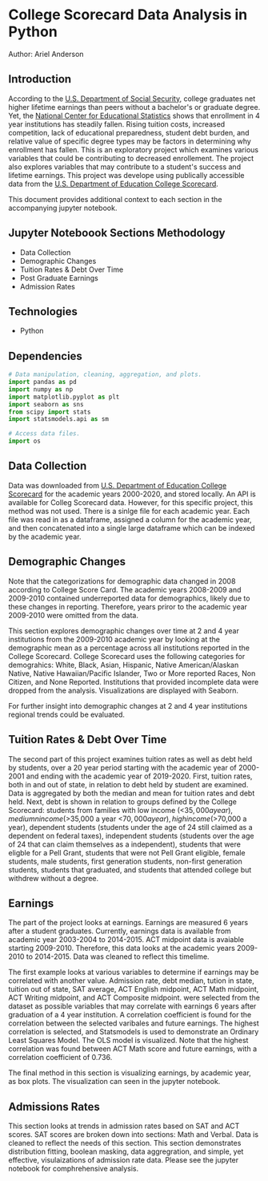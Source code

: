 # College Scorecard Data Analysis in Python
Author: Ariel Anderson

## Introduction 
According to the [U.S. Department of Social Security](https://www.ssa.gov/policy/docs/research-summaries/education-earnings.html), college graduates net higher lifetime earnings than peers without a bachelor's or graduate degree. Yet, the [National Center for Educational Statistics](https://nces.ed.gov/fastfacts/display.asp?id=98) shows that enrollment in 4 year institutions has steadily fallen. Rising tuition costs, increased competition, lack of educational preparedness, student debt burden, and relative value of specific degree types may be factors in determining why enrollment has fallen. This is an exploratory project which examines various variables that could be contributing to decreased enrollement. The project also explores variables that may contribute to a student's success and lifetime earnings. This project was develope using publically accessible data from the [U.S. Department of Education College Scorecard](https://collegescorecard.ed.gov/). 

This document provides additional context to each section in the accompanying jupyter notebook. 

## Jupyter Noteboook Sections Methodology 
* Data Collection
* Demographic Changes  
* Tuition Rates & Debt Over Time
* Post Graduate Earnings
* Admission Rates 

## Technologies 
* Python

## Dependencies 
```python
# Data manipulation, cleaning, aggregation, and plots.
import pandas as pd
import numpy as np
import matplotlib.pyplot as plt
import seaborn as sns
from scipy import stats
import statsmodels.api as sm

# Access data files.
import os
```

## Data Collection 

Data was downloaded from [U.S. Department of Education College Scorecard](https://collegescorecard.ed.gov/) for the academic years 2000-2020, and stored locally. An API is available for Colleg Scorecard data. However, for this specific project, this method was not used. There is a sinlge file for each academic year. Each file was read in as a dataframe, assigned a column for the academic year, and then concatenated into a single large dataframe which can be indexed by the academic year. 

## Demographic Changes 

Note that the categorizations for demographic data changed in 2008 according to College Score Card. The academic years 2008-2009 and 2009-2010 contained underreported data for demographics, likely due to these changes in reporting. Therefore, years priror to the academic year 2009-2010 were omitted from the data.

This section explores demographic changes over time at 2 and 4 year institutions from the 2009-2010 academic year by looking at the demographic mean as a percentage across all institutions reported in the College Scorecard. College Scorecard uses the following categories for demograhics: White, Black, Asian, Hispanic, Native American/Alaskan Native, Native Hawaiian/Pacific Islander, Two or More reported Races, Non Citizen, and None Reported. Institutions that provided incomplete data were dropped from the analysis. Visualizations are displayed with Seaborn. 

For further insight into demographic changes at 2 and 4 year institutions regional trends could be evaluated.

## Tuition Rates & Debt Over Time

The second part of this project examines tuition rates as well as debt held by students, over a 20 year period starting with the academic year of 2000-2001 and ending with the academic year of 2019-2020. First, tuition rates, both in and out of state, in relation to debt held by student are examined. Data is aggregated by both the median and mean for tuition rates and debt held. Next, debt is shown in relation to groups defined by the College Scorecard: students from families with low income (<$35,000 a year), mediumn income (>$35,000 a year <$70,000 a year), high income (>$70,000 a year), dependent students (students under the age of 24 still claimed as a dependent on federal taxes), independent students (students over the age of 24 that can claim themselves as a independent), students that were eligble for a Pell Grant, students that were not Pell Grant eligible, female students, male students, first generation students, non-first generation students, students that graduated, and students that attended college but withdrew without a degree. 

## Earnings

The part of the project looks at earnings. Earnings are measured 6 years after a student graduates. Currently, earnings data is available from academic year 2003-2004 to 2014-2015.  ACT midpoint data is avaiable starting 2009-2010. Therefore, this data looks at the academic years 2009-2010 to 2014-2015. Data was cleaned to reflect this timelime. 

The first example looks at various variables to determine if earnings may be correlated with another value. Admission rate, debt median, tution in state, tuition out of state, SAT average, ACT English midpoint, ACT Math midpoint, ACT Writing midpoint, and ACT Composite midpoint. were selected from the dataset as possible variables that may correlate with earnings 6 years after graduation of a 4 year institution. A correlation coefficient is found for the correlation between the selected varibales and future earnings. The highest correlation is selected, and Statsmodels is used to demonstrate an Ordinary Least Squares Model. The OLS model is visualized. Note that the highest correlation was found between ACT Math score and future earnings, with a correlation coefficient of 0.736. 

The final method in this section is visualizing earnings, by academic year, as box plots. The visualization can seen in the jupyter notebook. 

## Admissions Rates

This section looks at trends in admission rates based on SAT and ACT scores. SAT scores are broken down into sections: Math and Verbal. Data is cleaned to reflect the needs of this section. This section demonstrates distribution fitting, boolean masking, data aggregration, and simple, yet effective, visulaizations of admission rate data. Please see the jupyter notebook for comphrehensive analysis. 


